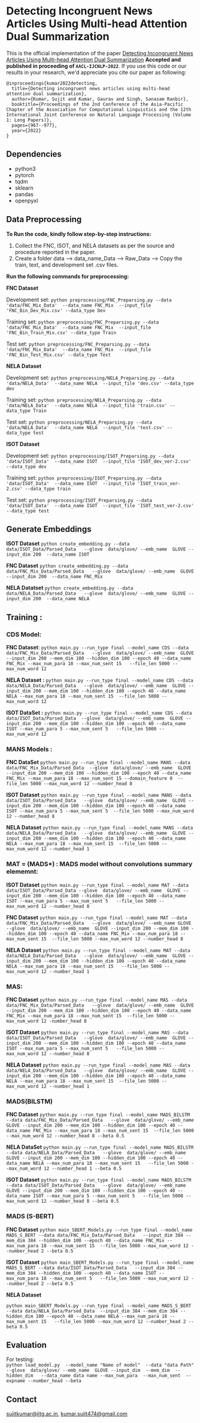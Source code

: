 # Detecting Incongruent News Articles Using Multi-head Attention Dual Summarization

This is the official implementation of the paper [Detecting Incongruent News Articles Using Multi-head Attention Dual Summarization](https://aclanthology.org/2022.aacl-main.70/) **Accepted and published in proceeding of ```AACL-IJCNLP-2022```**. If you use this code or our results in your research, we'd appreciate you cite our paper as following:


```
@inproceedings{kumar2022detecting,
  title={Detecting incongruent news articles using multi-head attention dual summarization},
  author={Kumar, Sujit and Kumar, Gaurav and Singh, Sanasam Ranbir},
  booktitle={Proceedings of the 2nd Conference of the Asia-Pacific Chapter of the Association for Computational Linguistics and the 12th International Joint Conference on Natural Language Processing (Volume 1: Long Papers)},
  pages={967--977},
  year={2022}
}
```

## Dependencies

* python3
* pytorch
* tqdm
* sklearn
* pandas
* openpyxl


## Data Preprocessing

**To Run the code, kindly follow step-by-step instructions:**
1. Collect the FNC, ISOT, and NELA datasets as per the source and procedure reported in the paper.
2. Create a folder data --> data_name_Data --> Raw_Data --> Copy the train, text, and development set .csv files.

**Run the following commands for preprocessing:**

**FNC Dataset**

Development set:
```python preprocessing/FNC_Preparsing.py --data 'data/FNC_Mix_Data'  --data_name FNC_Mix  --input_file 'FNC_Bin_Dev_Mix.csv' --data_type Dev```

Training  set:
```python preprocessing/FNC_Preparsing.py --data 'data/FNC_Mix_Data'  --data_name FNC_Mix  --input_file 'FNC_Bin_Train_Mix.csv' --data_type Train```

Test set:
```python preprocessing/FNC_Preparsing.py --data 'data/FNC_Mix_Data'  --data_name FNC_Mix  --input_file 'FNC_Bin_Test_Mix.csv' --data_type Test```

**NELA Dataset**

Development set:
```python preprocessing/NELA_Preparsing.py --data 'data/NELA_Data'  --data_name NELA  --input_file 'dev.csv' --data_type dev```

Training  set:
```python preprocessing/NELA_Preparsing.py --data 'data/NELA_Data'  --data_name NELA  --input_file 'train.csv' --data_type Train```

Test set:
```python preprocessing/NELA_Preparsing.py --data 'data/NELA_Data'  --data_name NELA  --input_file 'test.csv' --data_type test```

**ISOT Dataset**

Development set:
```python preprocessing/ISOT_Preparsing.py --data 'data/ISOT_Data'  --data_name ISOT  --input_file 'ISOT_dev_ver-2.csv' --data_type dev```

Training  set:
```python preprocessing/ISOT_Preparsing.py --data 'data/ISOT_Data'  --data_name ISOT  --input_file 'ISOT_train_ver-2.csv' --data_type train```

Test set:
```python preprocessing/ISOT_Preparsing.py --data 'data/ISOT_Data'  --data_name ISOT  --input_file 'ISOT_test_ver-2.csv' --data_type test```

## Generate Embeddings

**ISOT Dataset**
```python create_embedding.py --data data/ISOT_Data/Parsed_Data   --glove  data/glove/ --emb_name  GLOVE --input_dim 200  --data_name ISOT```   

**FNC Dataset**
```python create_embedding.py --data data/FNC_Mix_Data/Parsed_Data   --glove  data/glove/ --emb_name  GLOVE --input_dim 200  --data_name FNC_Mix```

**NELA Datatset**
```python create_embedding.py --data data/NELA_Data/Parsed_Data   --glove  data/glove/ --emb_name  GLOVE --input_dim 200  --data_name NELA```












## Training :   

### CDS Model: 
**FNC Dataset**:
```python main.py --run_type final --model_name CDS --data data/FNC_Mix_Data/Parsed_Data   --glove  data/glove/ --emb_name  GLOVE --input_dim 200 --mem_dim 100 --hidden_dim 100 --epoch 40 --data_name FNC_Mix --max_num_para 18 --max_num_sent 15   --file_len 5000 --max_num_word 12```

**NELA Dataset :**
```python main.py --run_type final --model_name CDS --data data/NELA_Data/Parsed_Data   --glove  data/glove/ --emb_name  GLOVE --input_dim 200 --mem_dim 100 --hidden_dim 100 --epoch 40 --data_name NELA --max_num_para 18 --max_num_sent 15  --file_len 5000 --max_num_word 12```

**ISOT DataSet :**
```python main.py --run_type final --model_name CDS --data data/ISOT_Data/Parsed_Data  --glove  data/glove/ --emb_name  GLOVE --input_dim 200 --mem_dim 100 --hidden_dim 100 --epoch 40 --data_name ISOT --max_num_para 5 --max_num_sent 5   --file_len 5000 --max_num_word 12```


### MANS Models : 

**FNC DataSet**
```python main.py --run_type final --model_name MANS --data data/FNC_Mix_Data/Parsed_Data  --glove  data/glove/ --emb_name  GLOVE --input_dim 200 --mem_dim 100 --hidden_dim 100 --epoch 40 --data_name FNC_Mix --max_num_para 18 --max_num_sent 15 --domain_feature 0  --file_len 5000 --max_num_word 12 --number_head 8```

**ISOT Dataset**
```python main.py --run_type final --model_name MANS --data data/ISOT_Data/Parsed_Data   --glove  data/glove/ --emb_name  GLOVE --input_dim 200 --mem_dim 100 --hidden_dim 100 --epoch 40 --data_name ISOT --max_num_para 5 --max_num_sent 5  --file_len 5000 --max_num_word 12 --number_head 8```

**NELA Dataset**
```python main.py --run_type final --model_name MANS --data data/NELA_Data/Parsed_Data   --glove  data/glove/ --emb_name  GLOVE --input_dim 200 --mem_dim 100 --hidden_dim 100 --epoch 40 --data_name NELA --max_num_para 18 --max_num_sent 15  --file_len 5000 --max_num_word 12 --number_head 1```

### MAT = (MADS*) : MADS model without convolutions summary elememnt: 


**ISOT Dataset**
```python main.py --run_type final --model_name MAT --data data/ISOT_Data/Parsed_Data --glove  data/glove/ --emb_name  GLOVE --input_dim 200 --mem_dim 100 --hidden_dim 100 --epoch 40 --data_name ISOT --max_num_para 5 --max_num_sent 5   --file_len 5000 --max_num_word 12 --number_head 8```

**FNC Dataset**
```python main.py --run_type final --model_name MAT --data data/FNC_Mix_Data/Parsed_Data   --glove  data/glove/ --emb_name GLOVE  --glove  data/glove/ --emb_name  GLOVE --input_dim 200 --mem_dim 100 --hidden_dim 100 --epoch 40 --data_name FNC_Mix --max_num_para 18 --max_num_sent 15  --file_len 5000 --max_num_word 12 --number_head 8```

**NELA Dataset**
```python main.py --run_type final --model_name MAT --data data/NELA_Data/Parsed_Data   --glove  data/glove/ --emb_name  GLOVE --input_dim 200 --mem_dim 100 --hidden_dim 100 --epoch 40 --data_name NELA --max_num_para 18 --max_num_sent 15   --file_len 5000 --max_num_word 12 --number_head 1```
### MAS:

**FNC Dataset**
```python main.py --run_type final --model_name MAS --data data/FNC_Mix_Data/Parsed_Data   --glove  data/glove/ --emb_name  GLOVE --input_dim 200 --mem_dim 100 --hidden_dim 100 --epoch 40 --data_name FNC_Mix --max_num_para 18 --max_num_sent 15  --file_len 5000 --max_num_word 12 -number_head 8```

**ISOT Dataset**
```python main.py --run_type final --model_name MAS --data data/ISOT_Data/Parsed_Data   --glove  data/glove/ --emb_name  GLOVE --input_dim 200 --mem_dim 100 --hidden_dim 100 --epoch 40 --data_name ISOT --max_num_para 5 --max_num_sent 5   --file_len 5000 --max_num_word 12 --number_head 8```

**NELA Dataset**
```python main.py --run_type final --model_name MAS --data data/NELA_Data/Parsed_Data   --glove  data/glove/ --emb_name  GLOVE --input_dim 200 --mem_dim 100 --hidden_dim 100 --epoch 40 --data_name NELA --max_num_para 18 --max_num_sent 15  --file_len 5000 --max_num_word 12 --number_head 1```
### MADS(BILSTM)

**FNC Dataset**
```python main.py --run_type final --model_name MADS_BILSTM --data data/FNC_Mix_Data/Parsed_Data   --glove  data/glove/ --emb_name  GLOVE --input_dim 200 --mem_dim 100 --hidden_dim 100 --epoch 40 --data_name FNC_Mix --max_num_para 18 --max_num_sent 15  --file_len 5000 --max_num_word 12 --number_head 8 --beta 0.5```

**NELA DataSet**
```python main.py --run_type final --model_name MADS_BILSTM --data data/NELA_Data/Parsed_Data   --glove  data/glove/ --emb_name  GLOVE --input_dim 200 --mem_dim 100 --hidden_dim 100 --epoch 40 --data_name NELA --max_num_para 18 --max_num_sent 15   --file_len 5000 --max_num_word 12 --number_head 1 --beta 0.5```

**ISOT Dataset**
```python main.py --run_type final --model_name MADS_BILSTM --data data/ISOT_Data/Parsed_Data   --glove  data/glove/ --emb_name  GLOVE --input_dim 200 --mem_dim 100 --hidden_dim 100 --epoch 40 --data_name ISOT --max_num_para 5 --max_num_sent 5   --file_len 5000 --max_num_word 12 --number_head 8 --beta 0.5```

### MADS (S-BERT)

**FNC Dataset**
```python main_SBERT_Models.py --run_type final --model_name MADS_S_BERT --data data/FNC_Mix_Data/Parsed_Data   --input_dim 384 --mem_dim 384 --hidden_dim 100 --epoch 40 --data_name FNC_Mix --max_num_para 18 --max_num_sent 15  --file_len 5000 --max_num_word 12 --number_head 2 --beta 0.5```

**ISOT Dataset**
```python main_SBERT_Models.py --run_type final --model_name MADS_S_BERT --data data/ISOT_Data/Parsed_Data   --input_dim 384 --mem_dim 384 --hidden_dim 100 --epoch 40 --data_name ISOT --max_num_para 18 --max_num_sent 5   --file_len 5000 --max_num_word 12 --number_head 2 --beta 0.5```

**NELA Dataset**

```python main_SBERT_Models.py --run_type final --model_name MADS_S_BERT --data data/NELA_Data/Parsed_Data  --input_dim 384 --mem_dim 384 --hidden_dim 100 --epoch 40 --data_name NELA --max_num_para 18 --max_num_sent 15   --file_len 5000 --max_num_word 12 --number_head 2 --beta 0.5```



## Evaluation
For testing:  
```python load_model.py  --model_name "Name of model"  --data "data Path"  --glove  data/glove/ --emb_name  GLOVE --input_dim  --mem_dim  --hidden_dim   --data_name data name --max_num_para  --max_num_sent  --expname --number_head --beta```  


## Contact
sujitkumar@iitg.ac.in, kumar.sujit474@gmail.com
